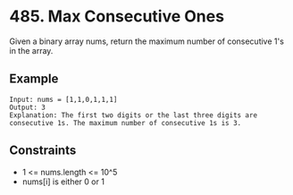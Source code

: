 # 485. Max Consecutive Ones

Given a binary array nums, return the maximum number of consecutive 1's in the array.

## Example

```
Input: nums = [1,1,0,1,1,1]
Output: 3
Explanation: The first two digits or the last three digits are consecutive 1s. The maximum number of consecutive 1s is 3.

```

## Constraints

- 1 <= nums.length <= 10^5
- nums[i] is either 0 or 1